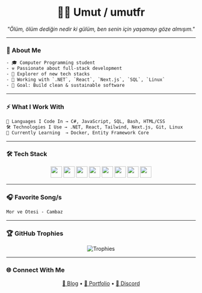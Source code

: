 <!-- Enhanced README by umutfr -->

<h1 align="center">🧑‍💻 Umut / umutfr</h1>
<p align="center"><i>"Ölüm, ölüm dediğin nedir ki gülüm, ben senin için yaşamayı göze almışım."</i></p>

---

### 🌌 About Me

```txt
- 🎓 Computer Programming student  
- ⚒️ Passionate about full-stack development  
- 🧪 Explorer of new tech stacks  
- 🔭 Working with `.NET`, `React`, `Next.js`, `SQL`, `Linux`  
- 🎯 Goal: Build clean & sustainable software  
```
---


### ⚡ What I Work With

```txt
🧠 Languages I Code In → C#, JavaScript, SQL, Bash, HTML/CSS
🛠️ Technologies I Use → .NET, React, Tailwind, Next.js, Git, Linux
🚀 Currently Learning  → Docker, Entity Framework Core
```
---


### 🛠️ Tech Stack
<p align="center">
  <img src="https://cdn.jsdelivr.net/gh/devicons/devicon/icons/csharp/csharp-original.svg" height="30" />
  <img src="https://cdn.jsdelivr.net/gh/devicons/devicon/icons/dotnetcore/dotnetcore-original.svg" height="30" />
  <img src="https://cdn.jsdelivr.net/gh/devicons/devicon/icons/javascript/javascript-original.svg" height="30" />
  <img src="https://cdn.jsdelivr.net/gh/devicons/devicon/icons/react/react-original.svg" height="30" />
  <img src="https://cdn.jsdelivr.net/gh/devicons/devicon/icons/nextjs/nextjs-original.svg" height="30" />
  <img src="https://cdn.jsdelivr.net/gh/devicons/devicon/icons/html5/html5-original.svg" height="30" />
  <img src="https://cdn.jsdelivr.net/gh/devicons/devicon/icons/linux/linux-original.svg" height="30" />
  <img src="https://cdn.jsdelivr.net/gh/devicons/devicon/icons/mysql/mysql-original.svg" height="30" />
</p>

---

### 🎧 Favorite Song/s

```txt
Mor ve Ötesi - Cambaz
```

---

### 🏆 GitHub Trophies
<p align="center">
  <img src="https://github-profile-trophy.vercel.app/?username=umutfr&theme=tokyonight&row=1&column=4" alt="Trophies" />
</p>

---

### 🌐 Connect With Me
<p align="center">
  <a href="" target="_blank">🔗 Blog</a> •
  <a href="https://umutfr.dev" target="_blank">💼 Portfolio</a> •
  <a href="" target="_blank">💬 Discord</a>
</p>

